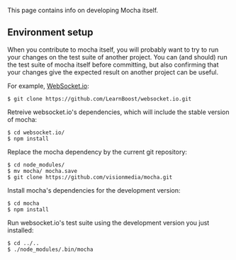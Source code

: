 This page contains info on developing Mocha itself.

## Environment setup

When you contribute to mocha itself, you will probably want to try to run your changes on the test suite of another project. You can (and should) run the test suite of mocha itself before committing, but also confirming that your changes give the expected result on another project can be useful.

For example, [WebSocket.io](https://github.com/LearnBoost/websocket.io/):

    $ git clone https://github.com/LearnBoost/websocket.io.git

Retreive websocket.io's dependencies, which will include the stable version of mocha:

    $ cd websocket.io/
    $ npm install

Replace the mocha dependency by the current git repository:

    $ cd node_modules/
    $ mv mocha/ mocha.save
    $ git clone https://github.com/visionmedia/mocha.git

Install mocha's dependencies for the development version:

    $ cd mocha
    $ npm install

Run websocket.io's test suite using the development version you just installed:

    $ cd ../.. 
    $ ./node_modules/.bin/mocha

